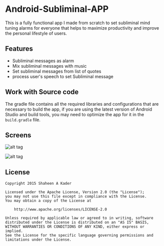 # Android-Subliminal-APP
This is a fully functional app I made from scratch to set subliminal mind tuning alarms for everyone that helps to maximize productivity and improve the personal lifestyle of users.

## Features

* Subliminal messages as alarm
* Mix subliminal messages with music
* Set subliminal messages from list of quotes
* process user's speech to set Subliminal message

## Work with Source code
The gradle file contains all the required libraries and configurations that are necessary to build the app, if you are using the latest version of Android Studio and build tools, you may need to optimize the app for it in the `build.gradle` file.

## Screens


![alt tag](http://s19.postimg.org/hdb1vcv4z/abc.jpg)

![alt tag](http://s19.postimg.org/hd5zy8otf/layout2.jpg)


## License

    Copyright 2015 Shaheen A Kader

    Licensed under the Apache License, Version 2.0 (the "License");
    you may not use this file except in compliance with the License.
    You may obtain a copy of the License at

        http://www.apache.org/licenses/LICENSE-2.0

    Unless required by applicable law or agreed to in writing, software
    distributed under the License is distributed on an "AS IS" BASIS,
    WITHOUT WARRANTIES OR CONDITIONS OF ANY KIND, either express or implied.
    See the License for the specific language governing permissions and
    limitations under the License.
